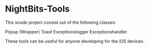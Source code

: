 NightBits-Tools
=================

This xcode project consist out of the following classes:

Popup  (Wrapper)
Toast
Exceptionslogger
Exceptionshandler

These tools can be useful for anyone developing for the iOS devices.

